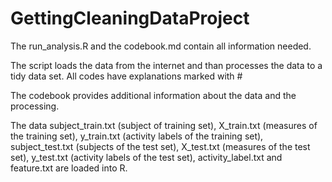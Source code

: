 # GettingCleaningDataProject
The run_analysis.R and the codebook.md contain all information needed.

The script loads the data from the internet and than processes the data to a tidy data set. All codes have explanations marked with #

The codebook provides additional information about the data and the processing.

The data subject_train.txt (subject of training set), X_train.txt (measures of the training set), y_train.txt (activity labels of the training set), subject_test.txt (subjects of the test set), X_test.txt (measures of the test set), y_test.txt (activity labels of the test set), activity_label.txt and feature.txt are loaded into R.
